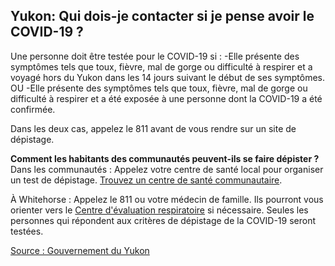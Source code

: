 ## Yukon: Qui dois-je contacter si je pense avoir le COVID-19 ?

Une personne doit être testée pour le COVID-19 si :
-Elle présente des symptômes tels que toux, fièvre, mal de gorge ou difficulté à respirer et a voyagé hors du Yukon dans les 14 jours suivant le début de ses symptômes.
OU
-Elle présente des symptômes tels que toux, fièvre, mal de gorge ou difficulté à respirer et a été exposée à une personne dont la COVID-19 a été confirmée. 

Dans les deux cas, appelez le 811 avant de vous rendre sur un site de dépistage.

**Comment les habitants des communautés peuvent-ils se faire dépister ?**
Dans les communautés : Appelez votre centre de santé local pour organiser un test de dépistage. [Trouvez un centre de santé communautaire](https://yukon.ca/fr/sante-et-bien-etre/hopitaux-et-centres-de-sante/hopitaux-et-centres-de-sante).

À Whitehorse : Appelez le 811 ou votre médecin de famille. Ils pourront vous orienter vers le [Centre d'évaluation respiratoire](https://yukon.ca/fr/find-respiratory-assessment-centre) si nécessaire. Seules les personnes qui répondent aux critères de dépistage de la COVID-19 seront testées.

[Source : Gouvernement du Yukon](https://yukon.ca/en/common-questions-covid-19#testing)
